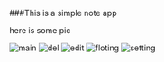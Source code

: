 ###This is a simple note app

here is some pic

![main](pic/main.png)
![del](pic/del.png)
![edit](pic/edit.png)
![floting](pic/floting.png)
![setting](pic/setting.png)


